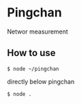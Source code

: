# Pingchan
Networ measurement

## How to use
```shell
$ node ~/pingchan
```

directly below pingchan
```shell
$ node .
```

